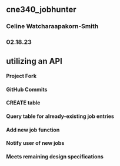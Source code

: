 ## cne340_jobhunter
### Celine Watcharaapakorn-Smith
### 02.18.23
## utilizing an API
#### Project Fork
#### GitHub Commits
#### CREATE table
#### Query table for already-existing job entries
#### Add new job function
#### Notify user of new jobs
#### Meets remaining design specifications
